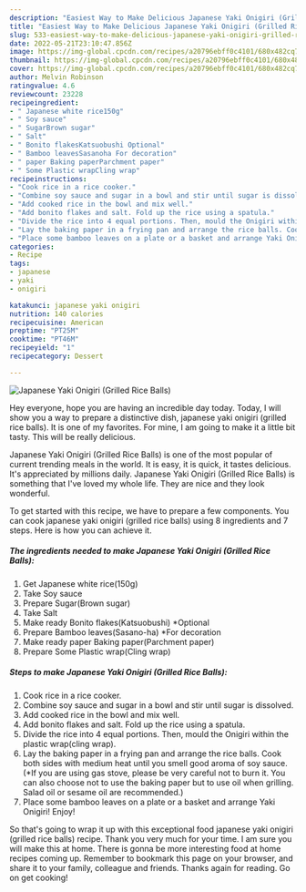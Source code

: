 ```yaml
---
description: "Easiest Way to Make Delicious Japanese Yaki Onigiri (Grilled Rice Balls)"
title: "Easiest Way to Make Delicious Japanese Yaki Onigiri (Grilled Rice Balls)"
slug: 533-easiest-way-to-make-delicious-japanese-yaki-onigiri-grilled-rice-balls
date: 2022-05-21T23:10:47.856Z
image: https://img-global.cpcdn.com/recipes/a20796ebff0c4101/680x482cq70/japanese-yaki-onigiri-grilled-rice-balls-recipe-main-photo.jpg
thumbnail: https://img-global.cpcdn.com/recipes/a20796ebff0c4101/680x482cq70/japanese-yaki-onigiri-grilled-rice-balls-recipe-main-photo.jpg
cover: https://img-global.cpcdn.com/recipes/a20796ebff0c4101/680x482cq70/japanese-yaki-onigiri-grilled-rice-balls-recipe-main-photo.jpg
author: Melvin Robinson
ratingvalue: 4.6
reviewcount: 23228
recipeingredient:
- " Japanese white rice150g"
- " Soy sauce"
- " SugarBrown sugar"
- " Salt"
- " Bonito flakesKatsuobushi Optional"
- " Bamboo leavesSasanoha For decoration"
- " paper Baking paperParchment paper"
- " Some Plastic wrapCling wrap"
recipeinstructions:
- "Cook rice in a rice cooker."
- "Combine soy sauce and sugar in a bowl and stir until sugar is dissolved."
- "Add cooked rice in the bowl and mix well."
- "Add bonito flakes and salt. Fold up the rice using a spatula."
- "Divide the rice into 4 equal portions. Then, mould the Onigiri within the plastic wrap(cling wrap)."
- "Lay the baking paper in a frying pan and arrange the rice balls. Cook both sides with medium heat until you smell good aroma of soy sauce. (*If you are using gas stove, please be very careful not to burn it. You can also choose not to use the baking paper but to use oil when grilling. Salad oil or sesame oil are recommended.)"
- "Place some bamboo leaves on a plate or a basket and arrange Yaki Onigiri! Enjoy!"
categories:
- Recipe
tags:
- japanese
- yaki
- onigiri

katakunci: japanese yaki onigiri 
nutrition: 140 calories
recipecuisine: American
preptime: "PT25M"
cooktime: "PT46M"
recipeyield: "1"
recipecategory: Dessert

---
```



![Japanese Yaki Onigiri (Grilled Rice Balls)](https://img-global.cpcdn.com/recipes/a20796ebff0c4101/680x482cq70/japanese-yaki-onigiri-grilled-rice-balls-recipe-main-photo.jpg)

Hey everyone, hope you are having an incredible day today. Today, I will show you a way to prepare a distinctive dish, japanese yaki onigiri (grilled rice balls). It is one of my favorites. For mine, I am going to make it a little bit tasty. This will be really delicious.



Japanese Yaki Onigiri (Grilled Rice Balls) is one of the most popular of current trending meals in the world. It is easy, it is quick, it tastes delicious. It's appreciated by millions daily. Japanese Yaki Onigiri (Grilled Rice Balls) is something that I've loved my whole life. They are nice and they look wonderful.


To get started with this recipe, we have to prepare a few components. You can cook japanese yaki onigiri (grilled rice balls) using 8 ingredients and 7 steps. Here is how you can achieve it.

<!--inarticleads1-->

##### The ingredients needed to make Japanese Yaki Onigiri (Grilled Rice Balls):

1. Get  Japanese white rice(150g)
1. Take  Soy sauce
1. Prepare  Sugar(Brown sugar)
1. Take  Salt
1. Make ready  Bonito flakes(Katsuobushi) *Optional
1. Prepare  Bamboo leaves(Sasano-ha) *For decoration
1. Make ready  paper Baking paper(Parchment paper)
1. Prepare  Some Plastic wrap(Cling wrap)




<!--inarticleads2-->

##### Steps to make Japanese Yaki Onigiri (Grilled Rice Balls):

1. Cook rice in a rice cooker.
1. Combine soy sauce and sugar in a bowl and stir until sugar is dissolved.
1. Add cooked rice in the bowl and mix well.
1. Add bonito flakes and salt. Fold up the rice using a spatula.
1. Divide the rice into 4 equal portions. Then, mould the Onigiri within the plastic wrap(cling wrap).
1. Lay the baking paper in a frying pan and arrange the rice balls. Cook both sides with medium heat until you smell good aroma of soy sauce. (*If you are using gas stove, please be very careful not to burn it. You can also choose not to use the baking paper but to use oil when grilling. Salad oil or sesame oil are recommended.)
1. Place some bamboo leaves on a plate or a basket and arrange Yaki Onigiri! Enjoy!




So that's going to wrap it up with this exceptional food japanese yaki onigiri (grilled rice balls) recipe. Thank you very much for your time. I am sure you will make this at home. There is gonna be more interesting food at home recipes coming up. Remember to bookmark this page on your browser, and share it to your family, colleague and friends. Thanks again for reading. Go on get cooking!

